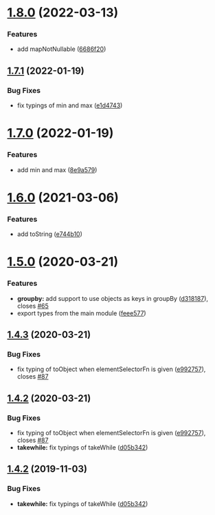 # [1.8.0](https://github.com/tomi/fromfrom/compare/v1.7.1...v1.8.0) (2022-03-13)


### Features

* add mapNotNullable ([6686f20](https://github.com/tomi/fromfrom/commit/6686f203f657d1ab1e1d00c963bc747722f5a36d))

## [1.7.1](https://github.com/tomi/fromfrom/compare/v1.7.0...v1.7.1) (2022-01-19)


### Bug Fixes

* fix typings of min and max ([e1d4743](https://github.com/tomi/fromfrom/commit/e1d47437cce6ac29613768a1945500c21178bc34))

# [1.7.0](https://github.com/tomi/fromfrom/compare/v1.6.0...v1.7.0) (2022-01-19)


### Features

* add min and max ([8e9a579](https://github.com/tomi/fromfrom/commit/8e9a579a8a17fc717c0f56d511d3b4ec20634515))

# [1.6.0](https://github.com/tomi/fromfrom/compare/v1.5.0...v1.6.0) (2021-03-06)


### Features

* add toString ([e744b10](https://github.com/tomi/fromfrom/commit/e744b108aa1997d382bc8c4432b78f3287729d83))

# [1.5.0](https://github.com/tomi/fromfrom/compare/v1.4.3...v1.5.0) (2020-03-21)


### Features

* **groupby:** add support to use objects as keys in groupBy ([d318187](https://github.com/tomi/fromfrom/commit/d318187ce8df765a9a4b3208b965a9468d035dd5)), closes [#65](https://github.com/tomi/fromfrom/issues/65)
* export types from the main module ([feee577](https://github.com/tomi/fromfrom/commit/feee5774e2b55c1f561fecb07d9fca36ed3948f2))

## [1.4.3](https://github.com/tomi/fromfrom/compare/v1.4.2...v1.4.3) (2020-03-21)


### Bug Fixes

* fix typing of toObject when elementSelectorFn is given ([e992757](https://github.com/tomi/fromfrom/commit/e992757822f77e23aa9dad8bae3d803385a318cd)), closes [#87](https://github.com/tomi/fromfrom/issues/87)

## [1.4.2](https://github.com/tomi/fromfrom/compare/v1.4.1...v1.4.2) (2020-03-21)


### Bug Fixes

* fix typing of toObject when elementSelectorFn is given ([e992757](https://github.com/tomi/fromfrom/commit/e992757822f77e23aa9dad8bae3d803385a318cd)), closes [#87](https://github.com/tomi/fromfrom/issues/87)
* **takewhile:** fix typings of takeWhile ([d05b342](https://github.com/tomi/fromfrom/commit/d05b34209ac4fa65003de600a46090125dadf86f))

## [1.4.2](https://github.com/tomi/fromfrom/compare/v1.4.1...v1.4.2) (2019-11-03)


### Bug Fixes

* **takewhile:** fix typings of takeWhile ([d05b342](https://github.com/tomi/fromfrom/commit/d05b34209ac4fa65003de600a46090125dadf86f))

